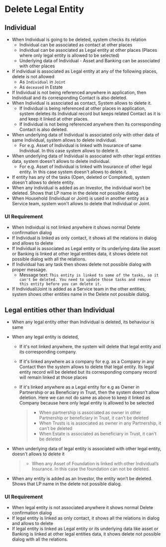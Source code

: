 # Delete Legal Entity


## Individual

- When Individual is going to be deleted, system checks its relation
  - Individual can be associated as contact at other places
  - Individual can be associated as Legal entity at other places (Places where only legal entity is allowed to be selected)
  - Underlying data of Individual - Asset and Banking can be associated with other places
- If individual is associated as Legal entity at any of the following places, delete is not allowed
  - As `Individual` in `Joint`
  - As `deceased` in Estate
- If Individual is not being referenced anywhere in application, then Individual and its corresponding Contact is also deleted.
- When Individual is associated as contact, System allows to delete it.
  - If Individual is being referenced at other places in application, system deletes its Individual record but keeps related Contact as it is and keep it linked at other places.
  - If Individual is not being referenced anywhere then its corresponding Contact is also deleted.
- When underlying data of Individual is associated only with other data of same Individual, system allows to delete individual.
  - For e.g. Asset of Individual is linked with Insurance of same Individual. In this case system allows to delete it.
- When underlying data of Individual is associated with other legal entities data, system doesn't allows to delete individual.
  - For e.g. Asset of Individual is linked with Insurance of other legal entity. In this case system doesn't allows to delete it.
- If entity has any of the tasks (Open, deleted or Completed), system doesn't allows to delete entity.
- When any individual is added as an Investor, the individual won’t be deleted. Shows that LP name in the delete not possible dialog.
- When Household (Individual or Joint) is used in another entity as a Service team, system won't allows to delete that Individual or Joint.

### UI Requirement

- When Individual is not linked anywhere it shows normal Delete confirmation dialog
- If Individual is linked as only contact, it shows all the relations in dialog and allows to delete
- If Individual is associated as Legal entity or its underlying data like asset or Banking is linked at other legal entities data, it shows delete not possible dialog with all the relations.
- If Individual has any task then shows delete not possible dialog with proper message. 
  - Message text: `This entity is linked to some of the tasks, so it can't be deleted. You need to update those tasks and remove this entity before you can delete it.`
- If Individual/Joint is added as a Service team in the other entities, system shows other entities name in the Delete not possible dialog.


## Legal entities other than Individual

- When any legal entity other than Individual is deleted, its behaviour is same

- When any legal entity is deleted, 

  - If it's not linked anywhere, the system will delete that legal entity and its corresponding company.

  - If it's linked anywhere as a company for e.g. as a Company in any Contact then the system allows to delete that legal entity. Its legal entity record will be deleted but its corresponding company record will remain linked at those places

  - If it's linked anywhere as a Legal entity for e.g as Owner in Partnership or as Beneficiary in Trust, then the system doesn’t allow deletion. Here we can not do same as above to keep it linked as Company because here only legal entity is allowed to be selected

    > - When partnership is associated  as owner in other Partnership or beneficiary in Trust, it can’t be deleted
    > - When Trusts is is associated as owner in any Partnership, it can’t be deleted
    > - When Estate is associated as beneficiary in Trust, it can't be deleted

- When underlying data of legal entity is associated with other legal entity, doesn't allows to delete it

  > - When any Asset of Foundation is linked with other Individual’s Insurance. In this case the foundation can not be deleted.

- When any entity is added as an Investor, the entity won’t be deleted. Shows that LP name in the delete not possible dialog.

### UI Requirement

- When legal entity is not associated anywhere it shows normal Delete confirmation dialog
- If legal entity is linked as only contact, it shows all the relations in dialog and  allows to delete
- If legal entity is linked as Legal entity or its underlying data like asset or Banking is linked at other legal entities data, it shows delete not possible dialog with all the relations.

